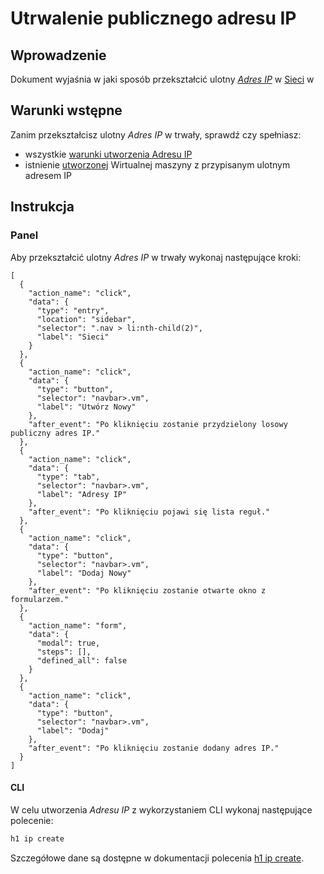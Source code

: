 # Utrwalenie publicznego adresu IP 

## Wprowadzenie

Dokument wyjaśnia w jaki sposób przekształcić ulotny *[Adres IP](/resource/networking/ip-address.md)* w [Sieci](/resource/networking/network.md) w 

## Warunki wstępne

Zanim przekształcisz ulotny *Adres IP* w trwały, sprawdź czy spełniasz:

* wszystkie [warunki utworzenia Adresu IP](/resource/networking/ip-address.md#utworzenie)
* istnienie [utworzonej]() Wirtualnej maszyny z przypisanym ulotnym adresem IP

## Instrukcja

### Panel

Aby przekształcić ulotny *Adres IP* w trwały wykonaj następujące kroki:

```guide
[
  {
    "action_name": "click",
    "data": {
      "type": "entry",
      "location": "sidebar",
      "selector": ".nav > li:nth-child(2)",
      "label": "Sieci"
    }
  },
  {
    "action_name": "click",
    "data": {
      "type": "button",
      "selector": "navbar>.vm",
      "label": "Utwórz Nowy"
    },
    "after_event": "Po kliknięciu zostanie przydzielony losowy publiczny adres IP."
  },
  {
    "action_name": "click",
    "data": {
      "type": "tab",
      "selector": "navbar>.vm",
      "label": "Adresy IP"
    },
    "after_event": "Po kliknięciu pojawi się lista reguł."
  },
  {
    "action_name": "click",
    "data": {
      "type": "button",
      "selector": "navbar>.vm",
      "label": "Dodaj Nowy"
    },
    "after_event": "Po kliknięciu zostanie otwarte okno z formularzem."
  },
  {
    "action_name": "form",
    "data": {
      "modal": true,
      "steps": [],
      "defined_all": false
    }
  },
  {
    "action_name": "click",
    "data": {
      "type": "button",
      "selector": "navbar>.vm",
      "label": "Dodaj"
    },
    "after_event": "Po kliknięciu zostanie dodany adres IP."
  }
]
```

#### CLI

W celu utworzenia *Adresu IP* z wykorzystaniem CLI wykonaj następujące polecenie:

```bash
h1 ip create
```

Szczegółowe dane są dostępne w dokumentacji polecenia [h1 ip create](/h1-cli/ip.md#ip-create).